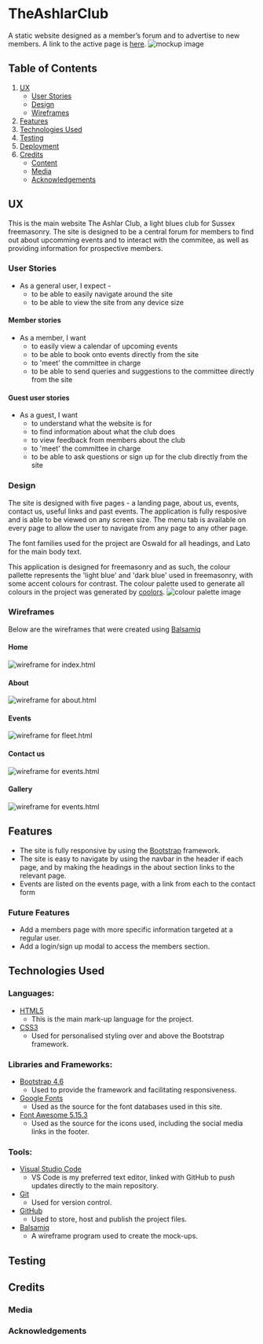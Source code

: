 # TheAshlarClub
A static website designed as a member’s forum and to advertise to new members. A link to the active page is [here](https://tealhorizon87.github.io/TheAshlarClub/).
![mockup image](assets/readme_img/mockup.png)

## Table of Contents
1. [UX](#ux)
    - [User Stories](#user-stories)
    - [Design](#design)
    - [Wireframes](#wireframes)
2. [Features](#features)
3. [Technologies Used](#technologies-used)
4. [Testing](#testing)
5. [Deployment](#deployment)
6. [Credits](#credits)
    - [Content](#content)
    - [Media](#media)
    - [Acknowledgements](#acknowledgements)

## UX
This is the main website The Ashlar Club, a light blues club for Sussex freemasonry. The site is designed to be a central forum for members to find out about upcomming events and to interact with the commitee, as well as providing information for prospective members.

### User Stories
- As a general user, I expect -
    - to be able to easily navigate around the site
    - to be able to view the site from any device size

#### Member stories
- As a member, I want
    - to easily view a calendar of upcoming events
    - to be able to book onto events directly from the site
    - to 'meet' the committee in charge
    - to be able to send queries and suggestions to the committee directly from the site

#### Guest user stories
- As a guest, I want
    - to understand what the website is for
    - to find information about what the club does
    - to view feedback from members about the club
    - to 'meet' the committee in charge
    - to be able to ask questions or sign up for the club directly from the site

### Design

The site is designed with five pages - a landing page, about us, events, contact us, useful links and past events. The application is fully resposive and is able to be viewed on any screen size. The menu tab is available on every page to allow the user to navigate from any page to any other page. 

The font families used for the project are Oswald for all headings, and Lato for the main body text.

This application is designed for freemasonry and as such, the colour pallette represents the 'light blue' and 'dark blue' used in freemasonry, with some accent colours for contrast. The colour palette used to generate all colours in the project was generated by [coolors](https://coolors.co/).
![colour palette image](assets/readme_img/colour_pallette.png)

### Wireframes
Below are the wireframes that were created using [Balsamiq](https://balsamiq.com/)
#### Home
![wireframe for index.html](assets/readme_img/index_comined.png)
#### About
![wireframe for about.html](assets/readme_img/about_combined.png)
#### Events
![wireframe for fleet.html](assets/readme_img/events_combined.png)
#### Contact us
![wireframe for events.html](assets/readme_img/contact_combined.png)
#### Gallery
![wireframe for events.html](assets/readme_img/gallery_combined.png)

## Features
- The site is fully responsive by using the [Bootstrap](https://getbootstrap.com/) framework.
- The site is easy to navigate by using the navbar in the header if each page, and by making the headings in the about section links to the relevant page.
- Events are listed on the events page, with a link from each to the contact form

### Future Features
- Add a members page with more specific information targeted at a regular user.
- Add a login/sign up modal to access the members section.

## Technologies Used
### Languages:
  - [HTML5](https://en.wikipedia.org/wiki/HTML5)
      - This is the main mark-up language for the project.
  - [CSS3](https://en.wikipedia.org/wiki/CSS)
      - Used for personalised styling over and above the Bootstrap framework.

### Libraries and Frameworks:
  - [Bootstrap 4.6](https://getbootstrap.com/docs/4.6/getting-started/introduction/)
      - Used to provide the framework and facilitating responsiveness.
  - [Google Fonts](https://fonts.google.com/)
      - Used as the source for the font databases used in this site.
  - [Font Awesome 5.15.3](https://fontawesome.com/)
      - Used as the source for the icons used, including the social media links in the footer.

### Tools:
  - [Visual Studio Code](https://code.visualstudio.com/)
      - VS Code is my preferred text editor, linked with GitHub to push updates directly to the main repository.
  - [Git](https://git-scm.com/)
      - Used for version control.
  - [GitHub](https://github.com/)
      - Used to store, host and publish the project files.
  - [Balsamiq](https://balsamiq.com/)
      - A wireframe program used to create the mock-ups.

## Testing


## Credits

### Media
  
### Acknowledgements

